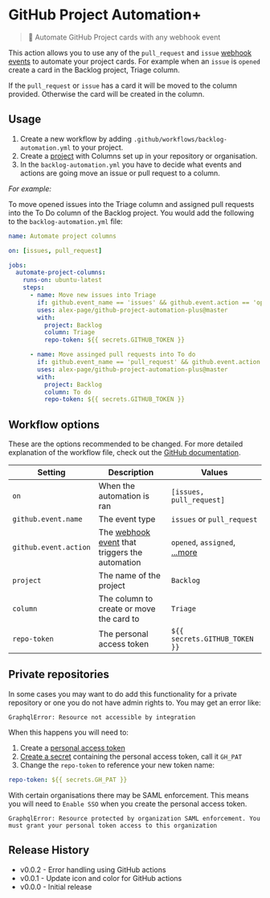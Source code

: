 # GitHub Project Automation+

> 🤖 Automate GitHub Project cards with any webhook event

This action allows you to use any of the `pull_request` and `issue` [webhook events](https://help.github.com/en/articles/events-that-trigger-workflows#webhook-events) to automate your project cards. For example when an `issue` is `opened` create a card in the Backlog project, Triage column.

If the `pull_request` or `issue` has a card it will be moved to the column provided. Otherwise the card will be created in the column.


## Usage

1. Create a new workflow by adding `.github/workflows/backlog-automation.yml` to your project. 
2. Create a [project](https://help.github.com/en/articles/about-project-boards) with Columns set up in your repository or organisation.
3. In the `backlog-automation.yml` you have to decide what events and actions are going move an issue or pull request to a column.


_For example:_

To move opened issues into the Triage column and assigned pull requests into the To Do column of the Backlog project. You would add the following to the `backlog-automation.yml` file:

```yml
name: Automate project columns

on: [issues, pull_request]

jobs:
  automate-project-columns:
    runs-on: ubuntu-latest
    steps:
      - name: Move new issues into Triage
        if: github.event_name == 'issues' && github.event.action == 'opened'
        uses: alex-page/github-project-automation-plus@master
        with:
          project: Backlog
          column: Triage
          repo-token: ${{ secrets.GITHUB_TOKEN }}

      - name: Move assinged pull requests into To do
        if: github.event_name == 'pull_request' && github.event.action == 'assigned'
        uses: alex-page/github-project-automation-plus@master
        with:
          project: Backlog
          column: To do
          repo-token: ${{ secrets.GITHUB_TOKEN }}
```


## Workflow options

These are the options recommended to be changed. For more detailed explanation of the workflow file, check out the [GitHub documentation](https://help.github.com/en/articles/configuring-a-workflow#creating-a-workflow-file).

| Setting | Description | Values |
| --- | --- | --- |
| `on` | When the automation is ran | `[issues, pull_request]` |
| `github.event.name` | The event type | `issues` or `pull_request` |
| `github.event.action` | The [webhook event](https://help.github.com/en/articles/events-that-trigger-workflows#webhook-events) that triggers the automation | `opened`, `assigned`, [...more](https://help.github.com/en/articles/events-that-trigger-workflows#webhook-events) |
| `project` | The name of the project | `Backlog` |
| `column` | The column to create or move the card to | `Triage` |
| `repo-token` | The personal access token | `${{ secrets.GITHUB_TOKEN }}` |


## Private repositories

In some cases you may want to do add this functionality for a private repository or one you do not have admin rights to. You may get an error like:
```shell
GraphqlError: Resource not accessible by integration
```

When this happens you will need to:
1. Create a [personal access token](https://help.github.com/en/articles/creating-a-personal-access-token-for-the-command-line)
2. [Create a secret](https://help.github.com/en/articles/virtual-environments-for-github-actions#creating-and-using-secrets-encrypted-variables) containing the personal access token, call it `GH_PAT`
3. Change the `repo-token` to reference your new token name:
```yaml
repo-token: ${{ secrets.GH_PAT }}
```

With certain organisations there may be SAML enforcement. This means you will need to `Enable SSO` when you create the personal access token.
```
GraphqlError: Resource protected by organization SAML enforcement. You must grant your personal token access to this organization
```


## Release History

- v0.0.2 - Error handling using GitHub actions
- v0.0.1 - Update icon and color for GitHub actions
- v0.0.0 - Initial release
